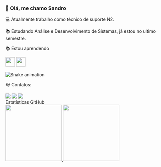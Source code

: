 ### 🙋 Olá, me chamo Sandro

💻  Atualmente trabalho como técnico de suporte N2.

📚  Estudando Análise e Desenvolvimento de Sistemas, já estou no ultimo semestre.

📚 Estou aprendendo

<img loading="lazy" height="30em"  src="https://cdn.jsdelivr.net/gh/devicons/devicon@latest/icons/github/github-original.svg" />  <img loading="lazy" height="30em" src="https://cdn.jsdelivr.net/gh/devicons/devicon@latest/icons/python/python-original.svg" /> 
          
![Snake animation](https://github.com/sanjsp21/sanjsp21/blob/output/github-contribution-grid-snake.svg)

📪 Contatos:
<div>
<a href = "mailto:sandrojsp21@gmail.com"><img loading="lazy" src="https://img.shields.io/badge/Gmail-D14836?style=for-the-badge&logo=gmail&logoColor=white" target="_blank"></a>
<a href="https://www.linkedin.com/in/sandro-paiva-3051ab12a/" target="_blank"><img loading="lazy" src="https://img.shields.io/badge/-LinkedIn-%230077B5?style=for-the-badge&logo=linkedin&logoColor=white" target="_blank"></a>
<a href="https://instagram.com/eusandro_jsp/" target="_blank"><img loading="lazy" src="https://img.shields.io/badge/-Instagram-%23E4405F?style=for-the-badge&logo=instagram&logoColor=white" target="_blank"></a>
<div>
Estatísticas GitHub
<div>
<a href="https://github.com/sanjsp21">
<img loading="lazy" height="180em" src="https://github-readme-stats.vercel.app/api/top-langs/?username=sanjsp21&layout=compact&langs_count=7&theme=dracula"/>
<img loading="lazy" height="180em" src="https://github-readme-stats.vercel.app/api?username=sanjsp21&show_icons=true&theme=dracula&include_all_commits=true&count_private=true"/>
<div>


